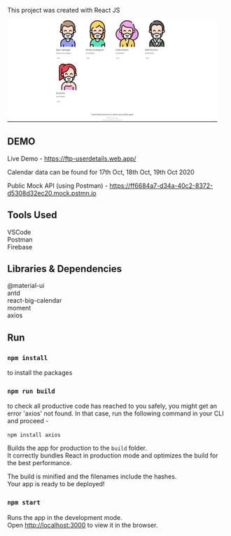 This project was created with React JS


![](projectgiphy.gif)



## DEMO

Live Demo - https://ftp-userdetails.web.app/ <br/>

Calendar data can be found for 17th Oct, 18th Oct, 19th Oct 2020 <br/>

Public Mock API (using Postman) - https://ff6684a7-d34a-40c2-8372-d5308d32ec20.mock.pstmn.io <br/>

## Tools Used

VSCode <br/>
Postman <br/>
Firebase <br/>

## Libraries & Dependencies

@material-ui <br/>
antd <br/>
react-big-calendar <br/>
moment <br/>
axios <br/>

## Run

### `npm install`

to install the packages

### `npm run build`

to check all productive code has reached to you safely, you might get an
error 'axios' not found. In that case, run the following command in your CLI and proceed -

`npm install axios`

Builds the app for production to the `build` folder.<br />
It correctly bundles React in production mode and optimizes the build for the best performance.

The build is minified and the filenames include the hashes.<br />
Your app is ready to be deployed!

### `npm start`

Runs the app in the development mode.<br />
Open [http://localhost:3000](http://localhost:3000) to view it in the browser.

